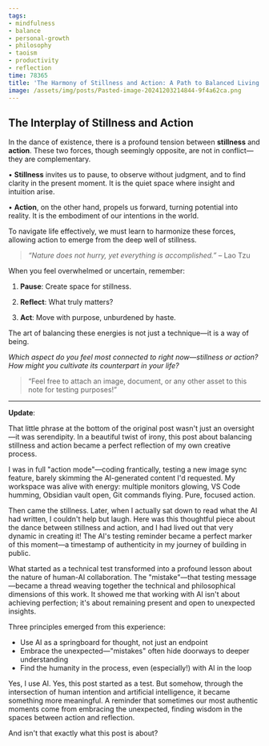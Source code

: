 ```yaml
---
tags:
- mindfulness
- balance
- personal-growth
- philosophy
- taoism
- productivity
- reflection
time: 78365
title: 'The Harmony of Stillness and Action: A Path to Balanced Living'
image: /assets/img/posts/Pasted-image-20241203214844-9f4a62ca.png
---
```


## The Interplay of Stillness and Action

In the dance of existence, there is a profound tension between **stillness** and **action**. These two forces, though seemingly opposite, are not in conflict—they are complementary.

• **Stillness** invites us to pause, to observe without judgment, and to find clarity in the present moment. It is the quiet space where insight and intuition arise.

• **Action**, on the other hand, propels us forward, turning potential into reality. It is the embodiment of our intentions in the world.

To navigate life effectively, we must learn to harmonize these forces, allowing action to emerge from the deep well of stillness.

> _“Nature does not hurry, yet everything is accomplished.”_
> – Lao Tzu

When you feel overwhelmed or uncertain, remember:

1. **Pause**: Create space for stillness.

2. **Reflect**: What truly matters?

3. **Act**: Move with purpose, unburdened by haste.

The art of balancing these energies is not just a technique—it is a way of being.

_Which aspect do you feel most connected to right now—stillness or action? How might you cultivate its counterpart in your life?_

> “Feel free to attach an image, document, or any other asset to this note for testing purposes!”

---
**Update**:

That little phrase at the bottom of the original post wasn't just an oversight—it was serendipity. In a beautiful twist of irony, this post about balancing stillness and action became a perfect reflection of my own creative process.

I was in full "action mode"—coding frantically, testing a new image sync feature, barely skimming the AI-generated content I'd requested. My workspace was alive with energy: multiple monitors glowing, VS Code humming, Obsidian vault open, Git commands flying. Pure, focused action.

Then came the stillness. Later, when I actually sat down to read what the AI had written, I couldn't help but laugh. Here was this thoughtful piece about the dance between stillness and action, and I had lived out that very dynamic in creating it! The AI's testing reminder became a perfect marker of this moment—a timestamp of authenticity in my journey of building in public.

What started as a technical test transformed into a profound lesson about the nature of human-AI collaboration. The "mistake"—that testing message—became a thread weaving together the technical and philosophical dimensions of this work. It showed me that working with AI isn't about achieving perfection; it's about remaining present and open to unexpected insights.

Three principles emerged from this experience:

- Use AI as a springboard for thought, not just an endpoint
- Embrace the unexpected—"mistakes" often hide doorways to deeper understanding
- Find the humanity in the process, even (especially!) with AI in the loop

Yes, I use AI. Yes, this post started as a test. But somehow, through the intersection of human intention and artificial intelligence, it became something more meaningful. A reminder that sometimes our most authentic moments come from embracing the unexpected, finding wisdom in the spaces between action and reflection.

And isn't that exactly what this post is about?
